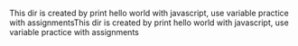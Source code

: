 This dir is created by print hello world with javascript, use variable practice
with assignmentsThis dir is created by print hello world with javascript, use
variable practice
with assignments
